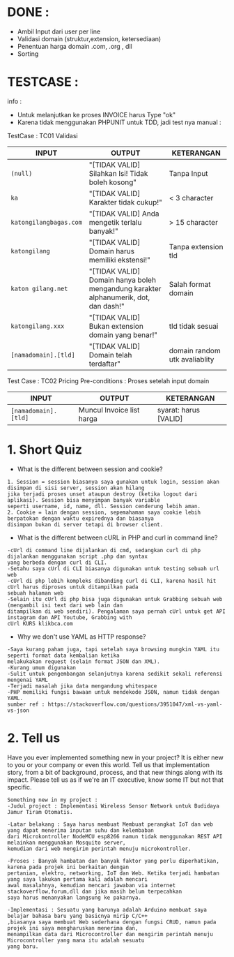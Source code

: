 # DONE : 
- Ambil Input dari user per line
- Validasi domain (struktur,extension, ketersediaan)
- Penentuan harga domain .com, .org , dll
- Sorting

# TESTCASE :
info : 
- Untuk melanjutkan ke proses INVOICE harus Type "ok"
- Karena tidak menggunakan PHPUNIT untuk TDD, jadi test nya manual :

TestCase : TC01 Validasi

| INPUT | OUTPUT | KETERANGAN |
| --- | --- | --- |
| `(null)` | "[TIDAK VALID] Silahkan Isi! Tidak boleh kosong" | Tanpa Input |
| `ka` | "[TIDAK VALID] Karakter tidak cukup!" | < 3 character |
| `katongilangbagas.com` | "[TIDAK VALID] Anda mengetik terlalu banyak!" | > 15 character |
| `katongilang` | "[TIDAK VALID] Domain harus memiliki ekstensi!"		|	Tanpa extension tld |
| `katon gilang.net` | "[TIDAK VALID] Domain hanya boleh mengandung karakter alphanumerik, dot, dan dash!" |		Salah format domain |
| `katongilang.xxx` | "[TIDAK VALID] Bukan extension domain yang benar!" | tld tidak sesuai |
| `[namadomain].[tld]` | "[TIDAK VALID] Domain telah terdaftar" | domain random utk avaliablity |


Test Case : TC02 Pricing
Pre-conditions : Proses setelah input domain

| INPUT | OUTPUT | KETERANGAN |
| --- | --- | --- |
| `[namadomain].[tld]` | Muncul Invoice list harga | syarat: harus [VALID] |



# 1. Short Quiz
- What is the different between session and cookie?
```
1. Session = session biasanya saya gunakan untuk login, session akan disimpan di sisi server, session akan hilang
jika terjadi proses unset ataupun destroy (ketika logout dari aplikasi). Session bisa menyimpan banyak variable
seperti username, id, name, dll. Session cenderung lebih aman.
2. Cookie = lain dengan session, sepemahaman saya cookie lebih berpatokan dengan waktu expirednya dan biasanya
disimpan bukan di server tetapi di browser client.
```

- What is the different between cURL in PHP and curl in command line?
```
-cUrl di command line dijalankan di cmd, sedangkan curl di php dijalankan menggunakan script .php dan syntax
yang berbeda dengan curl di CLI.
-Setahu saya cUrl di CLI biasanya digunakan untuk testing sebuah url web
-cUrl di php lebih kompleks dibanding curl di CLI, karena hasil hit cUrl harus diproses untuk ditampilkan pada
sebuah halaman web
-Selain itu cUrl di php bisa juga digunakan untuk Grabbing sebuah web (mengambil isi text dari web lain dan
ditampilkan di web sendiri). Pengalaman saya pernah cUrl untuk get API instagram dan API Youtube, Grabbing with
cUrl KURS klikbca.com
```

- Why we don't use YAML as HTTP response?
```
-Saya kurang paham juga, tapi setelah saya browsing mungkin YAML itu seperti format data kembalian ketika
melakukakan request (selain format JSON dan XML).
-Kurang umum digunakan 
-Sulit untuk pengembangan selanjutnya karena sedikit sekali referensi mengenai YAML
-Terjadi masalah jika data mengandung whitespace
-PHP memiliki fungsi bawaan untuk mendekode JSON, namun tidak dengan YAML. 
sumber ref : https://stackoverflow.com/questions/3951047/xml-vs-yaml-vs-json
```

# 2. Tell us
Have you ever implemented something new in your project? It is either new to you or your company or even this world. Tell us that implementation story, from a bit of background, process, and that new things along with its impact. Please tell us as if we're an IT executive, know some IT but not that specific.
```
Something new in my project :
-Judul project : Implementasi Wireless Sensor Network untuk Budidaya Jamur Tiram Otomatis.

-Latar belakang : Saya harus membuat Membuat perangkat IoT dan web yang dapat menerima inputan suhu dan kelembaban
dari Microkontroller NodeMCU esp8266 namun tidak menggunakan REST API melainkan menggunakan Mosquito server,
kemudian dari web mengirim perintah menuju microkontroller.

-Proses : Banyak hambatan dan banyak faktor yang perlu diperhatikan, karena pada projek ini berkaitan dengan
pertanian, elektro, networking, IoT dan Web. Ketika terjadi hambatan yang saya lakukan pertama kali adalah mencari 
awal masalahnya, kemudian mencari jawaban via internet stackoverflow,forum,dll dan jika masih belum terpecahkan
saya harus menanyakan langsung ke pakarnya.

-Implementasi : Sesuatu yang barunya adalah Arduino membuat saya belajar bahasa baru yang basicnya mirip C/C++
,biasanya saya membuat Web sederhana dengan fungsi CRUD, namun pada projek ini saya mengharuskan menerima dan,
menampilkan data dari Microcontroller dan mengirim perintah menuju Microcontroller yang mana itu adalah sesuatu
yang baru.
```
